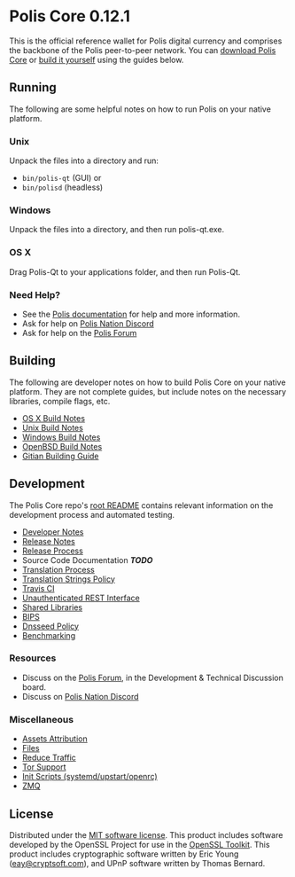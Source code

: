 Polis Core 0.12.1
=====================

This is the official reference wallet for Polis digital currency and comprises the backbone of the Polis peer-to-peer network. You can [download Polis Core](https://www.polis.org/downloads/) or [build it yourself](#building) using the guides below.

Running
---------------------
The following are some helpful notes on how to run Polis on your native platform.

### Unix

Unpack the files into a directory and run:

- `bin/polis-qt` (GUI) or
- `bin/polisd` (headless)

### Windows

Unpack the files into a directory, and then run polis-qt.exe.

### OS X

Drag Polis-Qt to your applications folder, and then run Polis-Qt.

### Need Help?

* See the [Polis documentation](https://polispay.atlassian.net/wiki/display/DOC)
for help and more information.
* Ask for help on [Polis Nation Discord](http://polischat.org)
* Ask for help on the [Polis Forum](https://polis.org/forum)

Building
---------------------
The following are developer notes on how to build Polis Core on your native platform. They are not complete guides, but include notes on the necessary libraries, compile flags, etc.

- [OS X Build Notes](build-osx.md)
- [Unix Build Notes](build-unix.md)
- [Windows Build Notes](build-windows.md)
- [OpenBSD Build Notes](build-openbsd.md)
- [Gitian Building Guide](gitian-building.md)

Development
---------------------
The Polis Core repo's [root README](/README.md) contains relevant information on the development process and automated testing.

- [Developer Notes](developer-notes.md)
- [Release Notes](release-notes.md)
- [Release Process](release-process.md)
- Source Code Documentation ***TODO***
- [Translation Process](translation_process.md)
- [Translation Strings Policy](translation_strings_policy.md)
- [Travis CI](travis-ci.md)
- [Unauthenticated REST Interface](REST-interface.md)
- [Shared Libraries](shared-libraries.md)
- [BIPS](bips.md)
- [Dnsseed Policy](dnsseed-policy.md)
- [Benchmarking](benchmarking.md)

### Resources
* Discuss on the [Polis Forum](https://polis.org/forum), in the Development & Technical Discussion board.
* Discuss on [Polis Nation Discord](http://polischat.org)

### Miscellaneous
- [Assets Attribution](assets-attribution.md)
- [Files](files.md)
- [Reduce Traffic](reduce-traffic.md)
- [Tor Support](tor.md)
- [Init Scripts (systemd/upstart/openrc)](init.md)
- [ZMQ](zmq.md)

License
---------------------
Distributed under the [MIT software license](/COPYING).
This product includes software developed by the OpenSSL Project for use in the [OpenSSL Toolkit](https://www.openssl.org/). This product includes
cryptographic software written by Eric Young ([eay@cryptsoft.com](mailto:eay@cryptsoft.com)), and UPnP software written by Thomas Bernard.
